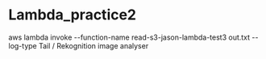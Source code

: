 # Lambda_practice2







aws lambda invoke --function-name read-s3-jason-lambda-test3 out.txt --log-type Tail
 / Rekognition image analyser 
